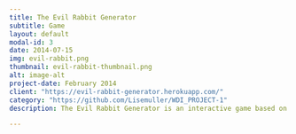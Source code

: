 ```yaml
---
title: The Evil Rabbit Generator
subtitle: Game
layout: default
modal-id: 3
date: 2014-07-15
img: evil-rabbit.png
thumbnail: evil-rabbit-thumbnail.png
alt: image-alt
project-date: February 2014
client: "https://evil-rabbit-generator.herokuapp.com/"
category: "https://github.com/Lisemuller/WDI_PROJECT-1"
description: The Evil Rabbit Generator is an interactive game based on the rule of the Mastermind, using Javascript and JQuery. The main challenge of this project stands in the game logic, as the computer not only has to generate a random combination of colours to be guessed by the player, but also has to give feedback to the player each time he plays a move, to lead him to the solution.

---
```

